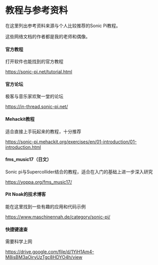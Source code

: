 # 教程与参考资料

在这里列出参考资料来源与个人比较推荐的Sonic Pi教程。

这些网络文档的作者都是我的老师和偶像。



#### 官方教程

打开软件也能找到的官方教程

https://sonic-pi.net/tutorial.html



#### 官方论坛

极客与音乐家欢聚一堂的论坛

https://in-thread.sonic-pi.net/



#### Mehackit教程

适合直接上手玩起来的教程，十分推荐

https://sonic-pi.mehackit.org/exercises/en/01-introduction/01-introduction.html



#### fms_music17（日文）

Sonic pi与Supercollider结合的教程，适合在入门的基础上进一步深入研究

https://yoppa.org/fms_music17/



#### Pit Noak的技术博客

能在这里找到一些有趣的应用和代码示例

https://www.maschinennah.de/category/sonic-pi/



#### 快捷键速查

需要科学上网

https://drive.google.com/file/d/1YiH1Am4-M8isBM3aOiryUzTgc8HDYO4h/view